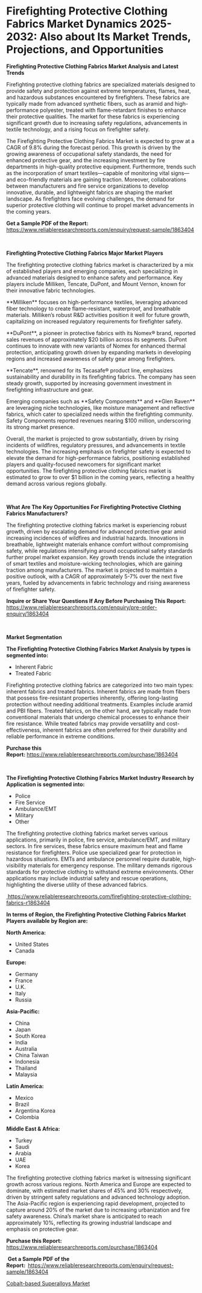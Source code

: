 <p><h1>Firefighting Protective Clothing Fabrics Market Dynamics 2025-2032: Also about Its Market Trends, Projections, and Opportunities</h1></p><p><strong>Firefighting Protective Clothing Fabrics Market Analysis and Latest Trends</strong></p>
<p><p>Firefighting protective clothing fabrics are specialized materials designed to provide safety and protection against extreme temperatures, flames, heat, and hazardous substances encountered by firefighters. These fabrics are typically made from advanced synthetic fibers, such as aramid and high-performance polyester, treated with flame-retardant finishes to enhance their protective qualities. The market for these fabrics is experiencing significant growth due to increasing safety regulations, advancements in textile technology, and a rising focus on firefighter safety.</p><p>The Firefighting Protective Clothing Fabrics Market is expected to grow at a CAGR of 9.8% during the forecast period. This growth is driven by the growing awareness of occupational safety standards, the need for enhanced protective gear, and the increasing investment by fire departments in high-quality protective equipment. Furthermore, trends such as the incorporation of smart textiles—capable of monitoring vital signs—and eco-friendly materials are gaining traction. Moreover, collaborations between manufacturers and fire service organizations to develop innovative, durable, and lightweight fabrics are shaping the market landscape. As firefighters face evolving challenges, the demand for superior protective clothing will continue to propel market advancements in the coming years.</p></p>
<p><strong>Get a Sample PDF of the Report:&nbsp;</strong> <a href="https://www.reliableresearchreports.com/enquiry/request-sample/1863404?utm_campaign=2267&utm_medium=2&utm_source=Github&utm_content=ia&utm_term=03042025&utm_id=firefighting-protective-clothing-fabrics">https://www.reliableresearchreports.com/enquiry/request-sample/1863404</a></p>
<p>&nbsp;</p>
<p><strong>Firefighting Protective Clothing Fabrics Major Market Players</strong></p>
<p><p>The firefighting protective clothing fabrics market is characterized by a mix of established players and emerging companies, each specializing in advanced materials designed to enhance safety and performance. Key players include Milliken, Tencate, DuPont, and Mount Vernon, known for their innovative fabric technologies.</p><p>**Milliken** focuses on high-performance textiles, leveraging advanced fiber technology to create flame-resistant, waterproof, and breathable materials. Milliken’s robust R&D activities position it well for future growth, capitalizing on increased regulatory requirements for firefighter safety.</p><p>**DuPont**, a pioneer in protective fabrics with its Nomex® brand, reported sales revenues of approximately $20 billion across its segments. DuPont continues to innovate with new variants of Nomex for enhanced thermal protection, anticipating growth driven by expanding markets in developing regions and increased awareness of safety gear among firefighters.</p><p>**Tencate**, renowned for its Tecasafe® product line, emphasizes sustainability and durability in its firefighting fabrics. The company has seen steady growth, supported by increasing government investment in firefighting infrastructure and gear.</p><p>Emerging companies such as **Safety Components** and **Glen Raven** are leveraging niche technologies, like moisture management and reflective fabrics, which cater to specialized needs within the firefighting community. Safety Components reported revenues nearing $100 million, underscoring its strong market presence.</p><p>Overall, the market is projected to grow substantially, driven by rising incidents of wildfires, regulatory pressures, and advancements in textile technologies. The increasing emphasis on firefighter safety is expected to elevate the demand for high-performance fabrics, positioning established players and quality-focused newcomers for significant market opportunities. The firefighting protective clothing fabrics market is estimated to grow to over $1 billion in the coming years, reflecting a healthy demand across various regions globally.</p></p>
<p>&nbsp;</p>
<p><strong>What Are The Key Opportunities For Firefighting Protective Clothing Fabrics Manufacturers?</strong></p>
<p><p>The firefighting protective clothing fabrics market is experiencing robust growth, driven by escalating demand for advanced protective gear amid increasing incidences of wildfires and industrial hazards. Innovations in breathable, lightweight materials enhance comfort without compromising safety, while regulations intensifying around occupational safety standards further propel market expansion. Key growth trends include the integration of smart textiles and moisture-wicking technologies, which are gaining traction among manufacturers. The market is projected to maintain a positive outlook, with a CAGR of approximately 5-7% over the next five years, fueled by advancements in fabric technology and rising awareness of firefighter safety.</p></p>
<p><strong>Inquire or Share Your Questions If Any Before Purchasing This Report:</strong> <a href="https://www.reliableresearchreports.com/enquiry/pre-order-enquiry/1863404?utm_campaign=2267&utm_medium=2&utm_source=Github&utm_content=ia&utm_term=03042025&utm_id=firefighting-protective-clothing-fabrics">https://www.reliableresearchreports.com/enquiry/pre-order-enquiry/1863404</a></p>
<p>&nbsp;</p>
<p><strong>Market Segmentation</strong></p>
<p><strong>The Firefighting Protective Clothing Fabrics Market Analysis by types is segmented into:</strong></p>
<p><ul><li>Inherent Fabric</li><li>Treated Fabric</li></ul></p>
<p><p>Firefighting protective clothing fabrics are categorized into two main types: inherent fabrics and treated fabrics. Inherent fabrics are made from fibers that possess fire-resistant properties inherently, offering long-lasting protection without needing additional treatments. Examples include aramid and PBI fibers. Treated fabrics, on the other hand, are typically made from conventional materials that undergo chemical processes to enhance their fire resistance. While treated fabrics may provide versatility and cost-effectiveness, inherent fabrics are often preferred for their durability and reliable performance in extreme conditions.</p></p>
<p><strong>Purchase this Report:&nbsp;</strong><a href="https://www.reliableresearchreports.com/purchase/1863404?utm_campaign=2267&utm_medium=2&utm_source=Github&utm_content=ia&utm_term=03042025&utm_id=firefighting-protective-clothing-fabrics">https://www.reliableresearchreports.com/purchase/1863404</a></p>
<p>&nbsp;</p>
<p><strong>The Firefighting Protective Clothing Fabrics Market Industry Research by Application is segmented into:</strong></p>
<p><ul><li>Police</li><li>Fire Service</li><li>Ambulance/EMT</li><li>Military</li><li>Other</li></ul></p>
<p><p>The firefighting protective clothing fabrics market serves various applications, primarily in police, fire service, ambulance/EMT, and military sectors. In fire services, these fabrics ensure maximum heat and flame resistance for firefighters. Police use specialized gear for protection in hazardous situations. EMTs and ambulance personnel require durable, high-visibility materials for emergency response. The military demands rigorous standards for protective clothing to withstand extreme environments. Other applications may include industrial safety and rescue operations, highlighting the diverse utility of these advanced fabrics.</p></p>
<p><a href="https://www.reliableresearchreports.com/firefighting-protective-clothing-fabrics-r1863404?utm_campaign=2267&utm_medium=2&utm_source=Github&utm_content=ia&utm_term=03042025&utm_id=firefighting-protective-clothing-fabrics">&nbsp;https://www.reliableresearchreports.com/firefighting-protective-clothing-fabrics-r1863404</a></p>
<p><strong>In terms of Region, the Firefighting Protective Clothing Fabrics Market Players available by Region are:</strong></p>
<p>
    <p> <strong> North America: </strong>
        <ul>
            <li>United States</li>
            <li>Canada</li>
        </ul>
        </p> 
    <p> <strong> Europe: </strong>
        <ul>
            <li>Germany</li>
            <li>France</li>
            <li>U.K.</li>
            <li>Italy</li>
            <li>Russia</li>
        </ul>
        </p> 
    <p> <strong> Asia-Pacific: </strong>
        <ul>
            <li>China</li>
            <li>Japan</li>
            <li>South Korea</li>
            <li>India</li>
            <li>Australia</li>
            <li>China Taiwan</li>
            <li>Indonesia</li>
            <li>Thailand</li>
            <li>Malaysia</li>
        </ul>
        </p> 
    <p> <strong> Latin America: </strong>
        <ul>
            <li>Mexico</li>
            <li>Brazil</li>
            <li>Argentina Korea</li>
            <li>Colombia</li>
        </ul>
        </p> 
    <p> <strong> Middle East & Africa: </strong>
        <ul>
            <li>Turkey</li>
            <li>Saudi</li>
            <li>Arabia</li>
            <li>UAE</li>
            <li>Korea</li>
        </ul>
    </p>
    </p>
<p><p>The firefighting protective clothing fabrics market is witnessing significant growth across various regions. North America and Europe are expected to dominate, with estimated market shares of 45% and 30% respectively, driven by stringent safety regulations and advanced technology adoption. The Asia-Pacific region is experiencing rapid development, projected to capture around 20% of the market due to increasing urbanization and fire safety awareness. China’s market share is anticipated to reach approximately 10%, reflecting its growing industrial landscape and emphasis on protective gear.</p></p>
<p><strong>Purchase this Report: </strong><a href="https://www.reliableresearchreports.com/purchase/1863404?utm_campaign=2267&utm_medium=2&utm_source=Github&utm_content=ia&utm_term=03042025&utm_id=firefighting-protective-clothing-fabrics">https://www.reliableresearchreports.com/purchase/1863404</a></p>
<p>&nbsp;<strong>Get a Sample PDF of the Report:&nbsp;&nbsp;</strong><a href="https://www.reliableresearchreports.com/enquiry/request-sample/1863404?utm_campaign=2267&utm_medium=2&utm_source=Github&utm_content=ia&utm_term=03042025&utm_id=firefighting-protective-clothing-fabrics">https://www.reliableresearchreports.com/enquiry/request-sample/1863404</a></p>
<p><strong></strong></p>
<p><p><a href="https://github.com/delindacallegari68/Market-Research-Report-List-1/blob/main/cobalt-based-superalloys-market.md?utm_campaign=2267&utm_medium=2&utm_source=Github&utm_content=ia&utm_term=03042025&utm_id=firefighting-protective-clothing-fabrics">Cobalt-based Superalloys Market</a></p></p>
